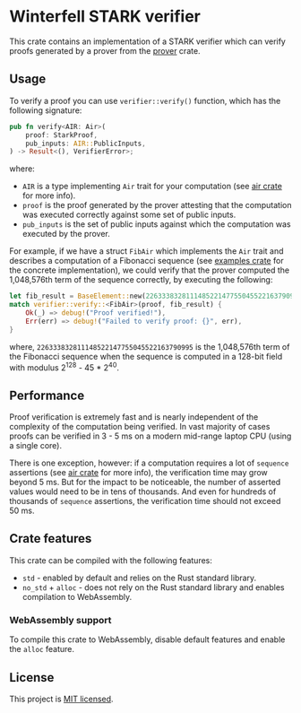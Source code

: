 # Winterfell STARK verifier
This crate contains an implementation of a STARK verifier which can verify proofs generated by a prover from the [prover](../prover) crate.

## Usage
To verify a proof you can use `verifier::verify()` function, which has the following signature:
```Rust
pub fn verify<AIR: Air>(
    proof: StarkProof,
    pub_inputs: AIR::PublicInputs,
) -> Result<(), VerifierError>;
```
where:

* `AIR` is a type implementing `Air` trait for your computation (see [air crate](../air) for more info).
* `proof` is the proof generated by the prover attesting that the computation was executed correctly against some set of public inputs.
* `pub_inputs` is the set of public inputs against which the computation was executed by the prover.

For example, if we have a struct `FibAir` which implements the `Air` trait and describes a computation of a Fibonacci sequence (see [examples crate](../examples) for the concrete implementation), we could verify that the prover computed the 1,048,576th term of the sequence correctly, by executing the following:

```Rust
let fib_result = BaseElement::new(226333832811148522147755045522163790995);
match verifier::verify::<FibAir>(proof, fib_result) {
    Ok(_) => debug!("Proof verified!"),
    Err(err) => debug!("Failed to verify proof: {}", err),
}
```
where, `226333832811148522147755045522163790995` is the 1,048,576th term of the Fibonacci sequence when the sequence is computed in a 128-bit field with modulus 2<sup>128</sup> - 45 * 2<sup>40</sup>.

## Performance
Proof verification is extremely fast and is nearly independent of the complexity of the computation being verified. In vast majority of cases proofs can be verified in 3 - 5 ms on a modern mid-range laptop CPU (using a single core).

There is one exception, however: if a computation requires a lot of `sequence` assertions (see [air crate](../air) for more info), the verification time may grow beyond 5 ms. But for the impact to be noticeable, the number of asserted values would need to be in tens of thousands. And even for hundreds of thousands of `sequence` assertions, the verification time should not exceed 50 ms.

## Crate features
This crate can be compiled with the following features:

* `std` - enabled by default and relies on the Rust standard library.
* `no_std` + `alloc` - does not rely on the Rust standard library and enables compilation to WebAssembly.

### WebAssembly support
To compile this crate to WebAssembly, disable default features and enable the `alloc` feature.

License
-------

This project is [MIT licensed](../LICENSE).